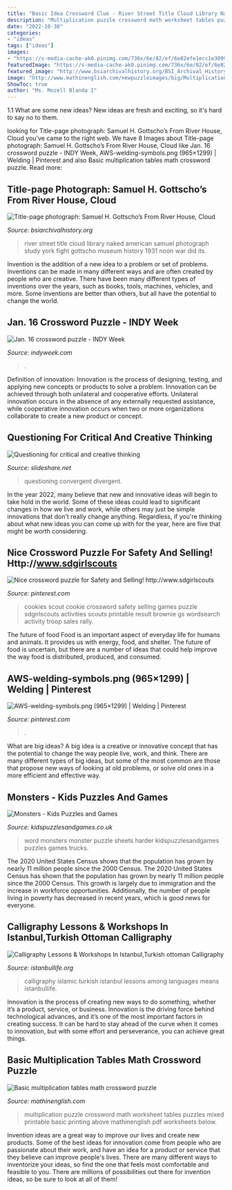 ```yaml
---
title: "Basic Idea Crossword Clue - River Street Title Cloud Library Naked American Samuel Photograph Study York Fight Gottscho Museum History 1931 Noon War Did Its"
description: "Multiplication puzzle crossword math worksheet tables puzzles mixed printable basic printing above mathinenglish pdf worksheets below"
date: "2022-10-30"
categories:
- "ideas"
tags: ["ideas"]
images:
- "https://s-media-cache-ak0.pinimg.com/736x/6e/82/ef/6e82efe1ecc1e30991a618a30ffb32c3.jpg"
featuredImage: "https://s-media-cache-ak0.pinimg.com/736x/6e/82/ef/6e82efe1ecc1e30991a618a30ffb32c3.jpg"
featured_image: "http://www.bsiarchivalhistory.org/BSI_Archival_History/Woodys_pt_1_files/droppedImage.png"
image: "http://www.mathinenglish.com/newpuzzleimages/big/MultiplicationMixedTablesCrossword(1).gif"
ShowToc: true
author: "Ms. Mozell Blanda I"
---
```



1.1 What are some new ideas?
New ideas are fresh and exciting, so it's hard to say no to them.

	

		
looking for Title-page photograph: Samuel H. Gottscho’s From River House, Cloud you've came to the right web. We have 8 Images about Title-page photograph: Samuel H. Gottscho’s From River House, Cloud like Jan. 16 crossword puzzle - INDY Week, AWS-welding-symbols.png (965×1299) | Welding | Pinterest and also Basic multiplication tables math crossword puzzle. Read more:
		
    
## Title-page Photograph: Samuel H. Gottscho’s From River House, Cloud

<img loading=lazy src="http://www.bsiarchivalhistory.org/BSI_Archival_History/Woodys_pt_1_files/droppedImage.png" onerror="this.onerror=null;this.src='https://tse2.mm.bing.net/th?id=OIP.UPWdv9sar2hUuhno3VnPYwHaFC&amp;pid=15.1';" alt="Title-page photograph: Samuel H. Gottscho’s From River House, Cloud">

_Source: bsiarchivalhistory.org_

>river street title cloud library naked american samuel photograph study york fight gottscho museum history 1931 noon war did its. 

	

Invention is the addition of a new idea to a problem or set of problems. Inventions can be made in many different ways and are often created by people who are creative. There have been many different types of inventions over the years, such as books, tools, machines, vehicles, and more. Some inventions are better than others, but all have the potential to change the world.

    
## Jan. 16 Crossword Puzzle - INDY Week

<img loading=lazy src="https://indyweek.com/downloads/28313/download/16.jpe?cb=f4c957f9e7b68350f76f7ccc0e4b2b20&amp;w=1200" onerror="this.onerror=null;this.src='https://tse1.mm.bing.net/th?id=OIP.t0CjtCi5VMDDk_a0CyI3lgHaKD&amp;pid=15.1';" alt="Jan. 16 crossword puzzle - INDY Week">

_Source: indyweek.com_

>. 

	

Definition of innovation:
Innovation is the process of designing, testing, and applying new concepts or products to solve a problem. Innovation can be achieved through both unilateral and cooperative efforts. Unilateral innovation occurs in the absence of any externally requested assistance, while cooperative innovation occurs when two or more organizations collaborate to create a new product or concept.

    
## Questioning For Critical And Creative Thinking

<img loading=lazy src="https://image.slidesharecdn.com/questioningforcriticalandcreativethinking-120624212421-phpapp02/95/questioning-for-critical-and-creative-thinking-14-728.jpg?cb=1340573133" onerror="this.onerror=null;this.src='https://tse2.mm.bing.net/th?id=OIP.argJD27lGaBE2ItR0aJ14wHaFj&amp;pid=15.1';" alt="Questioning for critical and creative thinking">

_Source: slideshare.net_

>questioning convergent divergent. 

	

In the year 2022, many believe that new and innovative ideas will begin to take hold in the world. Some of these ideas could lead to significant changes in how we live and work, while others may just be simple innovations that don't really change anything. Regardless, if you're thinking about what new ideas you can come up with for the year, here are five that might be worth considering.

    
## Nice Crossword Puzzle For Safety And Selling! Http://www.sdgirlscouts

<img loading=lazy src="https://s-media-cache-ak0.pinimg.com/736x/d7/19/27/d71927ac9b61eae08a87733abfff1076.jpg" onerror="this.onerror=null;this.src='https://tse1.mm.bing.net/th?id=OIP.kE8tGH1XVmKIuX910omW5QHaKi&amp;pid=15.1';" alt="Nice crossword puzzle for Safety and Selling! http://www.sdgirlscouts">

_Source: pinterest.com_

>cookies scout cookie crossword safety selling games puzzle sdgirlscouts activities scouts printable result brownie gs wordsearch activity troop sales rally. 

	

The future of food
Food is an important aspect of everyday life for humans and animals. It provides us with energy, food, and shelter. The future of food is uncertain, but there are a number of ideas that could help improve the way food is distributed, produced, and consumed.

    
## AWS-welding-symbols.png (965×1299) | Welding | Pinterest

<img loading=lazy src="https://s-media-cache-ak0.pinimg.com/736x/6e/82/ef/6e82efe1ecc1e30991a618a30ffb32c3.jpg" onerror="this.onerror=null;this.src='https://tse2.mm.bing.net/th?id=OIP.VNdP6ahyJ3rZrQBUHmm4YwHaJ-&amp;pid=15.1';" alt="AWS-welding-symbols.png (965×1299) | Welding | Pinterest">

_Source: pinterest.com_

>. 

	

What are big ideas?
A big idea is a creative or innovative concept that has the potential to change the way people live, work, and think. There are many different types of big ideas, but some of the most common are those that propose new ways of looking at old problems, or solve old ones in a more efficient and effective way.

    
## Monsters - Kids Puzzles And Games

<img loading=lazy src="http://www.kidspuzzlesandgames.co.uk/wp-content/uploads/2013/10/MonsterWordSearchHarderThumb.png" onerror="this.onerror=null;this.src='https://tse4.mm.bing.net/th?id=OIP.tFty4MTas8RhnHcfpll2VAHaKg&amp;pid=15.1';" alt="Monsters - Kids Puzzles and Games">

_Source: kidspuzzlesandgames.co.uk_

>word monsters monster puzzle sheets harder kidspuzzlesandgames puzzles games trucks. 

	

The 2020 United States Census shows that the population has grown by nearly 11 million people since the 2000 Census.
The 2020 United States Census has shown that the population has grown by nearly 11 million people since the 2000 Census. This growth is largely due to immigration and the increase in workforce opportunities. Additionally, the number of people living in poverty has decreased in recent years, which is good news for everyone.

    
## Calligraphy Lessons &amp; Workshops In Istanbul,Turkish Ottoman Calligraphy

<img loading=lazy src="https://www.istanbullife.org/calligraphy-set.jpg" onerror="this.onerror=null;this.src='https://tse2.mm.bing.net/th?id=OIP.QmC6v3QnH8a7b-36YsDz7wHaFh&amp;pid=15.1';" alt="Calligraphy Lessons &amp; Workshops In Istanbul,Turkish ottoman Calligraphy">

_Source: istanbullife.org_

>calligraphy islamic turkish istanbul lessons among languages means istanbullife. 

	

Innovation is the process of creating new ways to do something, whether it’s a product, service, or business. Innovation is the driving force behind technological advances, and it’s one of the most important factors in creating success. It can be hard to stay ahead of the curve when it comes to innovation, but with some effort and perseverance, you can achieve great things.

    
## Basic Multiplication Tables Math Crossword Puzzle

<img loading=lazy src="http://www.mathinenglish.com/newpuzzleimages/big/MultiplicationMixedTablesCrossword(1).gif" onerror="this.onerror=null;this.src='https://tse4.mm.bing.net/th?id=OIP.Ec6XVfyEwdYrkiFnFlDnJwHaKe&amp;pid=15.1';" alt="Basic multiplication tables math crossword puzzle">

_Source: mathinenglish.com_

>multiplication puzzle crossword math worksheet tables puzzles mixed printable basic printing above mathinenglish pdf worksheets below. 

	

Invention ideas are a great way to improve our lives and create new products. Some of the best ideas for innovation come from people who are passionate about their work, and have an idea for a product or service that they believe can improve people's lives. There are many different ways to inventorize your ideas, so find the one that feels most comfortable and feasible to you. There are millions of possibilities out there for invention ideas, so be sure to look at all of them!

